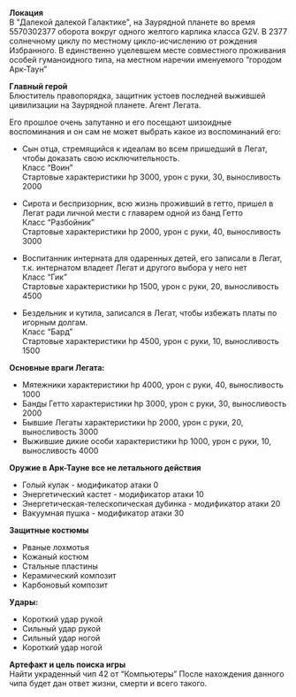 **Локация**  
В "Далекой далекой Галактике", на Заурядной планете 
во время 5570302377 оборота вокруг одного желтого 
карлика класса G2V.
В 2377 солнечному циклу по местному цикло-исчислению 
от рождения Избранного.
В единственно уцелевшем месте совместного проживания особей гуманоидного типа, на местном наречии именуемого 
”городом Арк-Таун”

**Главный герой**  
Блюститель правопорядка, защитник устоев последней выжившей цивилизации на Заурядной планете. Агент Легата.  


Его прошлое очень запутанно  и его посещают шизоидные воспоминания и он сам не может выбрать какое из воспоминаний его:  
* Сын отца, стремящийся к идеалам во всем пришедший в Легат, чтобы доказать свою исключительность.  
Класс “Воин”   
Стартовые характеристики hp 3000, урон с руки, 30, выносливость 2000  

* Сирота и беспризорник, всю жизнь проживший в гетто, пришел в Легат ради личной мести с главарем одной из банд Гетто  
Класс “Разбойник”  
Стартовые характеристики hp 2000, урон с руки, 40, выносливость 3000  

* Воспитанник интерната для одаренных детей, его записали в Легат, т.к. интернатом владеет Легат и другого выбора у него нет  
Класс “Гик”  
Стартовые характеристики hp 1500, урон с руки, 20, выносливость 4500  

* Бездельник и кутила, записался в Легат, чтобы избежать платы по игорным долгам.  
Класс “Бард”  
Стартовые характеристики hp 4500, урон с руки, 10, выносливость 1500  


**Основные враги Легата:**
* Мятежники
характеристики hp 4000, урон с руки, 40, выносливость 1000
* Банды Гетто
характеристики hp 3000, урон с руки, 30, выносливость 2000
* Бывшие Легаты
характеристики hp 2000, урон с руки, 20, выносливость 3000
* Выжившие дикие особи
характеристики hp 1000, урон с руки, 10, выносливость 4000

**Оружие в Арк-Тауне все не летального действия**
* Голый кулак - модификатор атаки 0
* Энергетический кастет - модификатор атаки 10
* Энергетическая-телескопическая дубинка - модификатор атаки 20
* Вакуумная пушка - модификатор атаки 30

**Защитные костюмы**
* Рваные лохмотья
* Кожаный костюм
* Стальные пластины
* Керамический композит
* Карбоновый композит

**Удары:**
* Короткий удар рукой
* Сильный удар рукой
* Сильный удар ногой
* Короткий удар ногой

**Артефакт и цель поиска игры**   
Найти украденный чип 42 от “Компьютеры”
После нахождения данного чипа будет дан ответ жизни, смерти и всего такого.


